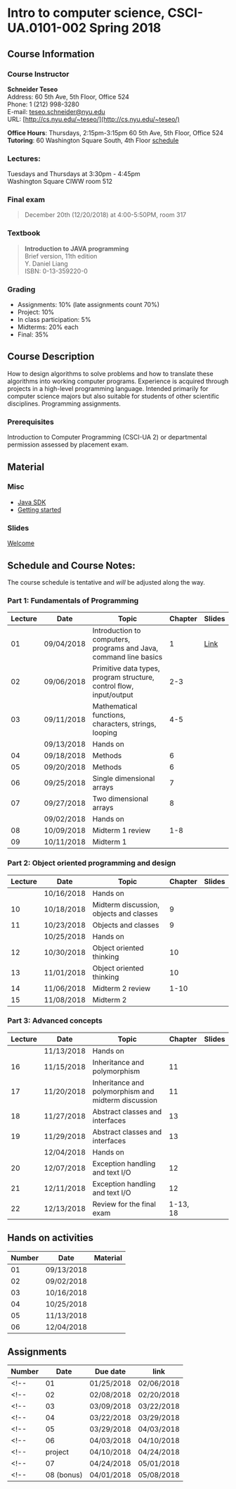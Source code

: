 # Intro to computer science, CSCI-UA.0101-002 Spring 2018

## Course Information
### Course Instructor
**Schneider Teseo**<br>
Address: 60 5th Ave, 5th Floor, Office 524<br>
Phone: 1 (212) 998-3280<br>
E-mail: [teseo.schneider@nyu.edu](mailto:teseo.schneider@nyu.edu)<br>
URL: [http://cs.nyu.edu/~teseo/](http://cs.nyu.edu/~teseo/)<br>

**Office Hours**: Thursdays, 2:15pm-3:15pm 60 5th Ave, 5th Floor, Office 524<br>
**Tutoring**: 60 Washington Square South, 4th Floor [schedule](https://github.com/teseoch/Intro-To-Computer-Science-2018/blob/master/material/Fall2018Tutors.pdf)

### Lectures:
Tuesdays and Thursdays at 3:30pm - 4:45pm<br>
Washington Square
CIWW room 512

### Final exam

> December 20th (12/20/2018) at 4:00-5:50PM, room 317


### Textbook

> **Introduction to JAVA programming**<br>
> Brief version, 11th edition<br>
> Y. Daniel Liang<br>
> ISBN: 0-13-359220-0


### Grading
 - Assignments: 10% (late assignments count 70%)
 - Project: 10%
 - In class participation: 5%
 - Midterms: 20% each
 - Final: 35%

## Course Description

How to design algorithms to solve problems and how to translate these algorithms into working computer programs. Experience is acquired through projects in a high-level programming language. Intended primarily for computer science majors but also suitable for students of other scientific disciplines. Programming assignments.



### Prerequisites
Introduction to Computer Programming (CSCI-UA 2) or departmental permission assessed by placement exam.



## Material

### Misc

- [Java SDK](http://www.oracle.com/technetwork/java/javase/downloads/index.html)
- [Getting started](https://raw.githubusercontent.com/teseoch/Intro-To-Computer-Science-2018/master/material/getting_started.pdf)
<!-- - [Getting started Processing](https://raw.githubusercontent.com/teseoch/Intro-To-Computer-Science-2018/master/material/getting_started_processing.pdf) -->
<!-- - [Processing](https://raw.githubusercontent.com/teseoch/Intro-To-Computer-Science-2018/master/material/processing.zip) -->

### Slides
[Welcome](https://raw.githubusercontent.com/teseoch/Intro-To-Computer-Science-2018/master/slides/lecture1-welcome.pdf)
<!-- - [Introduction](https://raw.githubusercontent.com/teseoch/Intro-To-Computer-Science-2018/master/slides/lecture2.pdf) -->
<!-- - [Mathematical functions, characters, strings, looping](https://raw.githubusercontent.com/teseoch/Intro-To-Computer-Science-2018/master/slides/lecture3.pdf) -->
<!-- - [Methods](https://raw.githubusercontent.com/teseoch/Intro-To-Computer-Science-2018/master/slides/lecture5.pdf) -->
<!-- - [Single dimensional arrays](https://raw.githubusercontent.com/teseoch/Intro-To-Computer-Science-2018/master/slides/lecture7.pdf) -->
<!-- - [Two dimensional arrays](https://raw.githubusercontent.com/teseoch/Intro-To-Computer-Science-2018/master/slides/lecture8.pdf) -->
<!-- - [Objects and classes](https://raw.githubusercontent.com/teseoch/Intro-To-Computer-Science-2018/master/slides/lecture14.pdf) -->
<!-- - [Object oriented thinking](https://raw.githubusercontent.com/teseoch/Intro-To-Computer-Science-2018/master/slides/lecture15.pdf) -->
<!-- - [Inheritance and Polymorphism](https://raw.githubusercontent.com/teseoch/Intro-To-Computer-Science-2018/master/slides/lecture16.pdf) -->
<!-- - [Abstract Classes and Interfaces](https://raw.githubusercontent.com/teseoch/Intro-To-Computer-Science-2018/master/slides/lecture17.pdf) -->
<!-- - [Exception and Text IO](https://raw.githubusercontent.com/teseoch/Intro-To-Computer-Science-2018/master/slides/lecture18.pdf) -->


## Schedule and Course Notes:

The course schedule is tentative and *will* be adjusted along the way.

### Part 1: Fundamentals of Programming
| Lecture | Date | Topic | Chapter | Slides |
|----|----|----|----|----|
| 01 | 09/04/2018 | Introduction to computers, programs and Java, command line basics | 1 | [Link](https://raw.githubusercontent.com/teseoch/Intro-To-Computer-Science-2018/master/slides/lecture1-welcome.pdf) |
| 02 | 09/06/2018 | Primitive data types, program structure, control flow, input/output| 2-3 | |
| 03 | 09/11/2018 | Mathematical functions, characters, strings, looping| 4-5 ||
|    | 09/13/2018 | Hands on | ||
| 04 | 09/18/2018 | Methods | 6 | |
| 05 | 09/20/2018 | Methods | 6 | |
| 06 | 09/25/2018 | Single dimensional arrays | 7 | |
| 07 | 09/27/2018 | Two dimensional arrays | 8 | |
|    | 09/02/2018 | Hands on | ||
| 08 | 10/09/2018 | Midterm 1 review | 1-8 | |
| 09 | 10/11/2018 | Midterm 1 |  | |

### Part 2: Object oriented programming and design
| Lecture | Date | Topic | Chapter | Slides |
|----|----|----|----|----|
|    | 10/16/2018 | Hands on | ||
| 10 | 10/18/2018 | Midterm discussion, objects and classes | 9 | |
| 11 | 10/23/2018 | Objects and classes | 9 | |
|    | 10/25/2018 | Hands on | ||
| 12 | 10/30/2018 | Object oriented thinking | 10 | |
| 13 | 11/01/2018 | Object oriented thinking | 10 | |
| 14 | 11/06/2018 | Midterm 2 review | 1-10 | |
| 15 | 11/08/2018 | Midterm 2 | | |

### Part 3: Advanced concepts

| Lecture | Date | Topic | Chapter | Slides |
|----|----|----|----|----|
|    | 11/13/2018 | Hands on | ||
| 16 | 11/15/2018 | Inheritance and polymorphism | 11 | |
| 17 | 11/20/2018 | Inheritance and polymorphism and midterm discussion | 11 | |
| 18 | 11/27/2018 | Abstract classes and interfaces | 13 | |
| 19 | 11/29/2018 | Abstract classes and interfaces | 13 | |
|    | 12/04/2018 | Hands on | ||
| 20 | 12/07/2018 | Exception handling and text I/O | 12 | |
| 21 | 12/11/2018 | Exception handling and text I/O | 12 | |
| 22 | 12/13/2018 | Review for the final exam | 1-13, 18 | |


## Hands on activities
| Number | Date | Material |
|----|----|----|
| 01 | 09/13/2018 | |
| 02 | 09/02/2018 | |
| 03 | 10/16/2018 | |
| 04 | 10/25/2018 | |
| 05 | 11/13/2018 | |
| 06 | 12/04/2018 | |


## Assignments

| Number | Date | Due date| link |
|----|----|----|----|
<!-- | 01 | 01/25/2018 | 02/06/2018 | | -->
<!-- | 02 | 02/08/2018 | 02/20/2018 | | -->
<!-- | 03 | 03/09/2018 | 03/22/2018 | | -->
<!-- | 04 | 03/22/2018 | 03/29/2018 | | -->
<!-- | 05 | 03/29/2018 | 04/03/2018 | | -->
<!-- | 06 | 04/03/2018 | 04/10/2018 | | -->
<!-- | project | 04/10/2018 | 04/24/2018 | | -->
<!-- | 07 | 04/24/2018 | 05/01/2018 | | -->
<!-- | 08 (bonus) | 04/01/2018 | 05/08/2018 | | -->



